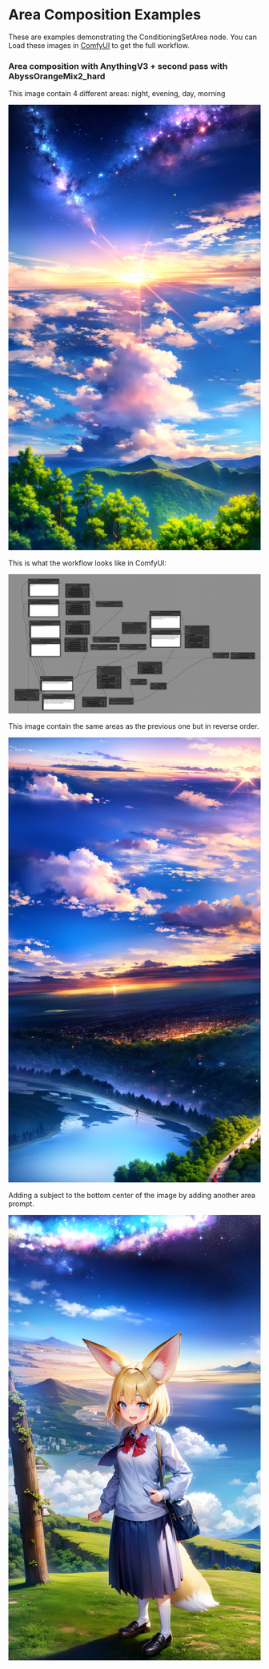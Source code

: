 # Area Composition Examples

These are examples demonstrating the ConditioningSetArea node. You can Load these images in [ComfyUI](https://github.com/comfyanonymous/ComfyUI) to get the full workflow.

### Area composition with AnythingV3 + second pass with AbyssOrangeMix2_hard

This image contain 4 different areas: night, evening, day, morning

![Example](night_evening_day_morning.png)

This is what the workflow looks like in ComfyUI:

![Example](workflow_night_evening_day_morning.png)

This image contain the same areas as the previous one but in reverse order.

![Example](morning_day_evening_night.png)

Adding a subject to the bottom center of the image by adding another area prompt.

![Example](night_evening_day_morning_subject.png)

